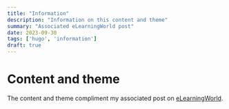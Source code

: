 ```yaml
---
title: "Information"
description: "Information on this content and theme"
summary: "Associated eLearningWorld post"
date: 2023-09-30
tags: ['hugo', 'information']
draft: true
---
```


# Content and theme

The content and theme compliment my associated post on [eLearningWorld](TODO).

